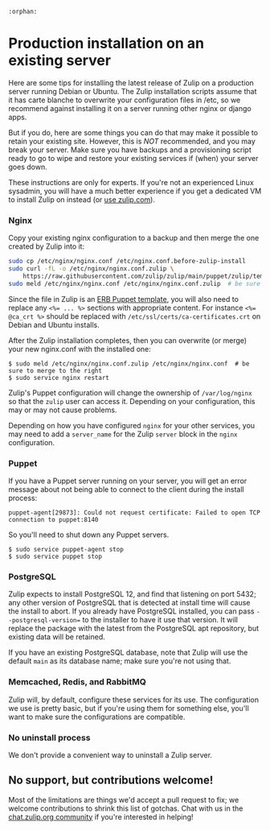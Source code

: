 ```{eval-rst}
:orphan:
```

# Production installation on an existing server

Here are some tips for installing the latest release of Zulip on a
production server running Debian or Ubuntu. The Zulip installation
scripts assume that it has carte blanche to overwrite your
configuration files in /etc, so we recommend against installing it on
a server running other nginx or django apps.

But if you do, here are some things you can do that may make it
possible to retain your existing site. However, this is _NOT_
recommended, and you may break your server. Make sure you have backups
and a provisioning script ready to go to wipe and restore your
existing services if (when) your server goes down.

These instructions are only for experts. If you're not an experienced
Linux sysadmin, you will have a much better experience if you get a
dedicated VM to install Zulip on instead (or [use
zulip.com](https://zulip.com)).

### Nginx

Copy your existing nginx configuration to a backup and then merge the
one created by Zulip into it:

```bash
sudo cp /etc/nginx/nginx.conf /etc/nginx.conf.before-zulip-install
sudo curl -fL -o /etc/nginx/nginx.conf.zulip \
    https://raw.githubusercontent.com/zulip/zulip/main/puppet/zulip/templates/nginx.conf.template.erb
sudo meld /etc/nginx/nginx.conf /etc/nginx/nginx.conf.zulip  # be sure to merge to the right
```

Since the file in Zulip is an [ERB Puppet
template](https://puppet.com/docs/puppet/7/lang_template_erb.html),
you will also need to replace any `<%= ... %>` sections with
appropriate content. For instance `<%= @ca_crt %>` should be replaced
with `/etc/ssl/certs/ca-certificates.crt` on Debian and Ubuntu
installs.

After the Zulip installation completes, then you can overwrite (or
merge) your new nginx.conf with the installed one:

```console
$ sudo meld /etc/nginx/nginx.conf.zulip /etc/nginx/nginx.conf  # be sure to merge to the right
$ sudo service nginx restart
```

Zulip's Puppet configuration will change the ownership of
`/var/log/nginx` so that the `zulip` user can access it. Depending on
your configuration, this may or may not cause problems.

Depending on how you have configured `nginx` for your other services,
you may need to add a `server_name` for the Zulip `server` block in
the `nginx` configuration.

### Puppet

If you have a Puppet server running on your server, you will get an
error message about not being able to connect to the client during the
install process:

```console
puppet-agent[29873]: Could not request certificate: Failed to open TCP connection to puppet:8140
```

So you'll need to shut down any Puppet servers.

```console
$ sudo service puppet-agent stop
$ sudo service puppet stop
```

### PostgreSQL

Zulip expects to install PostgreSQL 12, and find that listening on
port 5432; any other version of PostgreSQL that is detected at install
time will cause the install to abort. If you already have PostgreSQL
installed, you can pass `--postgresql-version=` to the installer to
have it use that version. It will replace the package with the latest
from the PostgreSQL apt repository, but existing data will be
retained.

If you have an existing PostgreSQL database, note that Zulip will use
the default `main` as its database name; make sure you're not using
that.

### Memcached, Redis, and RabbitMQ

Zulip will, by default, configure these services for its use. The
configuration we use is pretty basic, but if you're using them for
something else, you'll want to make sure the configurations are
compatible.

### No uninstall process

We don't provide a convenient way to uninstall a Zulip server.

## No support, but contributions welcome!

Most of the limitations are things we'd accept a pull request to fix;
we welcome contributions to shrink this list of gotchas. Chat with us
in the [chat.zulip.org community](https://zulip.com/development-community/) if you're
interested in helping!
